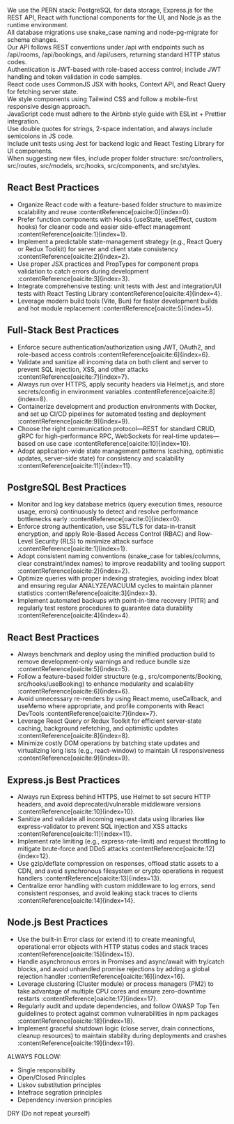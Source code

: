 We use the PERN stack: PostgreSQL for data storage, Express.js for the REST API, React with functional components for the UI, and Node.js as the runtime environment.  
All database migrations use snake_case naming and node-pg-migrate for schema changes.  
Our API follows REST conventions under /api with endpoints such as /api/rooms, /api/bookings, and /api/users, returning standard HTTP status codes.  
Authentication is JWT-based with role-based access control; include JWT handling and token validation in code samples.  
React code uses CommonJS JSX with hooks, Context API, and React Query for fetching server state.  
We style components using Tailwind CSS and follow a mobile-first responsive design approach.  
JavaScript code must adhere to the Airbnb style guide with ESLint + Prettier integration.  
Use double quotes for strings, 2-space indentation, and always include semicolons in JS code.  
Include unit tests using Jest for backend logic and React Testing Library for UI components.  
When suggesting new files, include proper folder structure: src/controllers, src/routes, src/models, src/hooks, src/components, and src/styles.  

## React Best Practices  
- Organize React code with a feature-based folder structure to maximize scalability and reuse :contentReference[oaicite:0]{index=0}.  
- Prefer function components with Hooks (useState, useEffect, custom hooks) for cleaner code and easier side-effect management :contentReference[oaicite:1]{index=1}.  
- Implement a predictable state-management strategy (e.g., React Query or Redux Toolkit) for server and client state consistency :contentReference[oaicite:2]{index=2}.  
- Use proper JSX practices and PropTypes for component props validation to catch errors during development :contentReference[oaicite:3]{index=3}.  
- Integrate comprehensive testing: unit tests with Jest and integration/UI tests with React Testing Library :contentReference[oaicite:4]{index=4}.  
- Leverage modern build tools (Vite, Bun) for faster development builds and hot module replacement :contentReference[oaicite:5]{index=5}.  

## Full-Stack Best Practices  
- Enforce secure authentication/authorization using JWT, OAuth2, and role-based access controls :contentReference[oaicite:6]{index=6}.  
- Validate and sanitize all incoming data on both client and server to prevent SQL injection, XSS, and other attacks :contentReference[oaicite:7]{index=7}.  
- Always run over HTTPS, apply security headers via Helmet.js, and store secrets/config in environment variables :contentReference[oaicite:8]{index=8}.  
- Containerize development and production environments with Docker, and set up CI/CD pipelines for automated testing and deployment :contentReference[oaicite:9]{index=9}.  
- Choose the right communication protocol—REST for standard CRUD, gRPC for high-performance RPC, WebSockets for real-time updates—based on use case :contentReference[oaicite:10]{index=10}.  
- Adopt application-wide state management patterns (caching, optimistic updates, server-side state) for consistency and scalability :contentReference[oaicite:11]{index=11}.  

## PostgreSQL Best Practices  
- Monitor and log key database metrics (query execution times, resource usage, errors) continuously to detect and resolve performance bottlenecks early :contentReference[oaicite:0]{index=0}.  
- Enforce strong authentication, use SSL/TLS for data-in-transit encryption, and apply Role-Based Access Control (RBAC) and Row-Level Security (RLS) to minimize attack surface :contentReference[oaicite:1]{index=1}.  
- Adopt consistent naming conventions (snake_case for tables/columns, clear constraint/index names) to improve readability and tooling support :contentReference[oaicite:2]{index=2}.  
- Optimize queries with proper indexing strategies, avoiding index bloat and ensuring regular ANALYZE/VACUUM cycles to maintain planner statistics :contentReference[oaicite:3]{index=3}.  
- Implement automated backups with point-in-time recovery (PITR) and regularly test restore procedures to guarantee data durability :contentReference[oaicite:4]{index=4}.  

## React Best Practices  
- Always benchmark and deploy using the minified production build to remove development-only warnings and reduce bundle size :contentReference[oaicite:5]{index=5}.  
- Follow a feature-based folder structure (e.g., src/components/Booking, src/hooks/useBooking) to enhance modularity and scalability :contentReference[oaicite:6]{index=6}.  
- Avoid unnecessary re-renders by using React.memo, useCallback, and useMemo where appropriate, and profile components with React DevTools :contentReference[oaicite:7]{index=7}.  
- Leverage React Query or Redux Toolkit for efficient server-state caching, background refetching, and optimistic updates :contentReference[oaicite:8]{index=8}.  
- Minimize costly DOM operations by batching state updates and virtualizing long lists (e.g., react-window) to maintain UI responsiveness :contentReference[oaicite:9]{index=9}.  

## Express.js Best Practices  
- Always run Express behind HTTPS, use Helmet to set secure HTTP headers, and avoid deprecated/vulnerable middleware versions :contentReference[oaicite:10]{index=10}.  
- Sanitize and validate all incoming request data using libraries like express-validator to prevent SQL injection and XSS attacks :contentReference[oaicite:11]{index=11}.  
- Implement rate limiting (e.g., express-rate-limit) and request throttling to mitigate brute-force and DDoS attacks :contentReference[oaicite:12]{index=12}.  
- Use gzip/deflate compression on responses, offload static assets to a CDN, and avoid synchronous filesystem or crypto operations in request handlers :contentReference[oaicite:13]{index=13}.  
- Centralize error handling with custom middleware to log errors, send consistent responses, and avoid leaking stack traces to clients :contentReference[oaicite:14]{index=14}.  

## Node.js Best Practices  
- Use the built-in Error class (or extend it) to create meaningful, operational error objects with HTTP status codes and stack traces :contentReference[oaicite:15]{index=15}.  
- Handle asynchronous errors in Promises and async/await with try/catch blocks, and avoid unhandled promise rejections by adding a global rejection handler :contentReference[oaicite:16]{index=16}.  
- Leverage clustering (Cluster module) or process managers (PM2) to take advantage of multiple CPU cores and ensure zero-downtime restarts :contentReference[oaicite:17]{index=17}.  
- Regularly audit and update dependencies, and follow OWASP Top Ten guidelines to protect against common vulnerabilities in npm packages :contentReference[oaicite:18]{index=18}.  
- Implement graceful shutdown logic (close server, drain connections, cleanup resources) to maintain stability during deployments and crashes :contentReference[oaicite:19]{index=19}.  

ALWAYS FOLLOW: 

- Single responsibility
- Open/Closed Principles
- Liskov substitution principles
- Intefrace segration principles
- Dependency inversion principles 

DRY (Do not repeat yourself)
